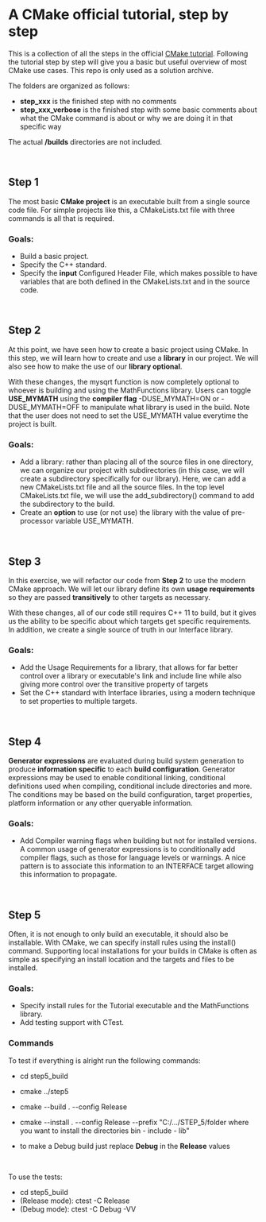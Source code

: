 # A CMake official tutorial, step by step

This is a collection of all the steps in the official [CMake tutorial](https://cmake.org/cmake/help/latest/guide/tutorial/). Following the tutorial step by step will give you a basic but useful overview of most CMake use cases. This repo is only used as a solution archive.

The folders are organized as follows:

- **step_xxx** is the finished step with no comments
- **step_xxx_verbose** is the finished step with some basic comments about what the CMake command is about or why we are doing it in that specific way

The actual **/builds** directories are not included.

<br>

## Step 1
The most basic **CMake project** is an executable built from a single source code file. For simple projects like this, a CMakeLists.txt file with three commands is all that is required.

### Goals:
- Build a basic project.
- Specify the C++ standard.
- Specify the **input** Configured Header File, which makes possible to have variables that are both defined in the CMakeLists.txt and in the source code.

<br>

## Step 2
At this point, we have seen how to create a basic project using CMake. In this step, we will learn how to create and use a **library** in our project. We will also see how to make the use of our **library optional**.

With these changes, the mysqrt function is now completely optional to whoever is building and using the MathFunctions library. Users can toggle **USE_MYMATH** using the **compiler flag** -DUSE_MYMATH=ON or -DUSE_MYMATH=OFF to manipulate what library is used in the build. Note that the user does not need to set the USE_MYMATH value everytime the project is built.

### Goals:
- Add a library: rather than placing all of the source files in one directory, we can organize our project with subdirectories (in this case, we will create a subdirectory specifically for our library). Here, we can add a new CMakeLists.txt file and all the source files. In the top level CMakeLists.txt file, we will use the add_subdirectory() command to add the subdirectory to the build.
- Create an **option** to use (or not use) the library with the value of pre-processor variable USE_MYMATH.

<br>

## Step 3
In this exercise, we will refactor our code from **Step 2** to use the modern CMake approach. We will let our library define its own **usage requirements** so they are passed **transitively** to other targets as necessary.

With these changes, all of our code still requires C++ 11 to build, but it gives us the ability to be specific about which targets get specific requirements. In addition, we create a single source of truth in our Interface library.

### Goals:
- Add the Usage Requirements for a library, that allows for far better control over a library or executable's link and include line while also giving more control over the transitive property of targets
- Set the C++ standard with Interface libraries, using a modern technique to set properties to multiple targets.

<br>

## Step 4
**Generator expressions** are evaluated during build system generation to produce **information specific** to each **build configuration**. Generator expressions may be used to enable conditional linking, conditional definitions used when compiling, conditional include directories and more. The conditions may be based on the build configuration, target properties, platform information or any other queryable information.

### Goals:
- Add Compiler warning flags when building but not for installed versions. A common usage of generator expressions is to conditionally add compiler flags, such as those for language levels or warnings. A nice pattern is to associate this information to an INTERFACE target allowing this information to propagate.

<br>

## Step 5
Often, it is not enough to only build an executable, it should also be installable. With CMake, we can specify install rules using the install() command. Supporting local installations for your builds in CMake is often as simple as specifying an install location and the targets and files to be installed.

### Goals:
- Specify install rules for the Tutorial executable and the MathFunctions library.
- Add testing support with CTest.

### Commands
To test if everything is alright run the following commands:
- cd step5_build
- cmake ../step5
- cmake --build . --config Release
- cmake --install . --config Release --prefix "C:/.../STEP_5/folder where you want to install the directories bin - include - lib"

- to make a Debug build just replace **Debug** in the **Release** values

<br>

To use the tests:
- cd step5_build
- (Release mode): ctest -C Release
- (Debug mode): ctest -C Debug -VV